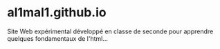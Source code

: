 # al1mal1.github.io
Site Web expérimental développé en classe de seconde pour apprendre quelques fondamentaux de l'html...
